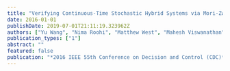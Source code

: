 ```yaml
---
title: "Verifying Continuous-Time Stochastic Hybrid Systems via Mori-Zwanzig Model Reduction"
date: 2016-01-01
publishDate: 2019-07-01T21:11:19.323962Z
authors: ["Yu Wang", "Nima Roohi", "Matthew West", "Mahesh Viswanathan", "Geir E. Dullerud"]
publication_types: ["1"]
abstract: ""
featured: false
publication: "*2016 IEEE 55th Conference on Decision and Control (CDC)*"
---
```


